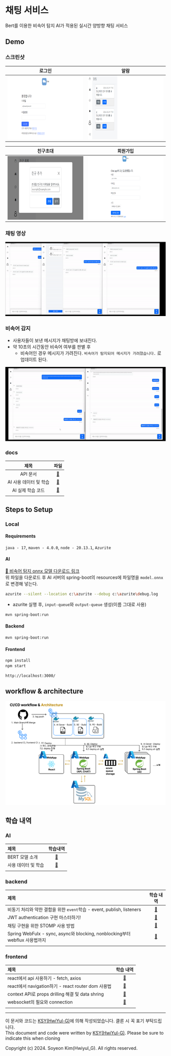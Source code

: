 # 채팅 서비스
Bert를 이용한 비속어 탐지 AI가 적용된 실시간 양방향 채팅 서비스

## Demo

### 스크린샷

|                                    로그인                                    |                                        알람                                        |
|:-------------------------------------------------------------------------:|:--------------------------------------------------------------------------------:|
| <img src="./frontend/docs/resources/login.png" width="400" height="200"/> | <img src="./frontend/docs/resources/notification.png" width="400" height="200"/> |

|                                    친구초대                                    |                                     회원가입                                     |
|:--------------------------------------------------------------------------:|:----------------------------------------------------------------------------:|
| <img src="./frontend/docs/resources/invite.png" width="400" height="200"/> | <img src="./frontend/docs/resources/register.png" width="400" height="200"/> |

### 채팅 영상

<img src="./frontend/docs/resources/chat_movie.gif"/>

### 비속어 감지
- 사용자들이 보낸 메시지가 채팅방에 보내진다.
- 약 10초의 시간동안 비속어 여부를 판별 후
  - 비속어인 경우 메시지가 가려진다. `비속어가 탐지되어 메시지가 가려졌습니다.` 로 업데이트 된다.

<img src="./frontend/docs/resources/badword_detection_20sec.gif"/>

### docs

|       제목       |                        파일                        |
|:--------------:|:------------------------------------------------:|
|     API 문서     |           [📑](./backend/docs/api.md)            |
| AI 사용 데이터 및 학습 |    [📖](./ai/README.md)    |
|  AI 실제 학습 코드   | [📑](./ai/BERT_korean_profanity_detection.ipynb) |
|                |                                                  |

## Steps to Setup

### Local
#### Requirements
`java - 17`, `maven - 4.0.0`, `node - 20.13.1`, `Azurite`

#### AI

[🔗 비속어 탐지 onnx 모델 다운로드 링크](https://github.com/HwiYul-G/java-chat/releases)</br>
위 파일을 다운로드 후 AI 서버의 spring-boot의 resources에 파일명을 `model.onnx`로 변경해 넣는다.
```bash
azurite --silent --location c:\azurite --debug c:\azurite\debug.log
```
- azurite 실행 후, `input-queue`와 `output-queue` 생성(이름 그대로 사용)
```bash
mvn spring-boot:run
```

#### Backend

```bash
mvn spring-boot:run
```

#### Frontend

```bash
npm install
npm start
```

```
http://localhost:3000/
```

## workflow & architecture
<img src="./backend/docs/resources/workflow%20and%20architecture.png" width="544" height="328" alt="cicd worflow & architecture image">


## 학습 내역

### AI

| 제목          |            학습내역            |
|:------------|:--------------------------:|
| BERT 모델 소개  | [📖](./ai/BERT%20model.md) |
| 사용 데이터 및 학습 |    [📖](./ai/README.md)    |
|             |                            |

### backend

| 제목                                                                  |                   학습 내역                    |
|:--------------------------------------------------------------------|:------------------------------------------:|
| 비동기 처리와 약한 결합을 위한 `event`학습 - event, publish, listeners             |    [📖](./backend/docs/study/event.md)     |
| JWT authentication 구현 마스터하기!                                        |    [📖](./backend/docs/study/token.md)     |
| 채팅 구현을 위한 STOMP 사용 방법                                               | [📖](./backend/docs/study/spring-stomp.md) |
| Spring WebFulx - sync, async와 blocking, nonblocking부터 webflux 사용법까지 |   [📖](./backend/docs/study/webflex.md)    |
|                                                                     |                                            |

### frontend

| 제목                                           |                         학습 내역                          |
|:---------------------------------------------|:------------------------------------------------------:|
| react에서 api 사용하기 - fetch, axios              |      [📖](./frontend/docs/study/consume-apis.md)       |
| react에서 navigation하기 - react router dom 사용법  |         [📖](./frontend/docs/study/router.md)          |
| context API로 props drilling 해결 및 data shring |         [📖](./frontend/docs/study/context.md)         |
| websocket의 필요와 connection                    | [📖](./frontend/docs/study/websocket-and-filtering.md) |
|                                              |                                                        |

---
이 문서와 코드는 [KSY(HwiYul-G)](https://github.com/HwiYul-G)에 의해 작성되었습니다. 클론 시 꼭 표기 부탁드립니다. </br>
This document and code were written by [KSY(HwiYul-G)](https://github.com/HwiYul-G). Please be sure to indicate this
when cloning

Copyright (c) 2024. Soyeon Kim(Hwiyul_G). All rights reserved.